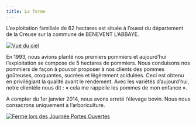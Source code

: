 ```yaml
---
title: La ferme
---
```



L’exploitation familiale de 62 hectares est située à l’ouest du département de la Creuse sur la commune de BENEVENT L’ABBAYE.

<div class="image-container">
    <a class="thumbnail" href="{{ site.baseurl }}/assets/images/le-verger/benevent_vue_ciel.jpg"><img src="{{ site.baseurl }}/assets/images/le-verger/benevent_vue_ciel-vignette.jpg" alt="Vue du ciel" /></a>
</div>


En 1993, nous avions planté nos premiers pommiers et aujourd’hui l’exploitation se compose de 5 hectares de pommiers. 
Nous conduisons nos pommiers de façon à pouvoir proposer à nos clients des pommes goûteuses, croquantes, sucrées et légèrement acidulées. 
Ceci est obtenu en privilégiant la qualité avant le rendement. Avec les variétés d’aujourd’hui, notre clientèle nous dit : « cela me rappelle les pommes de mon enfance ».

A compter du 1er janvier 2014, nous avons arreté l’élevage bovin. Nous nous consacrons uniquement à l’arboriculture.

<div class="image-container">
    <a class="thumbnail" href="{{ site.baseurl }}/assets/images/le-verger/la_ferme.jpg"><img src="{{ site.baseurl }}/assets/images/le-verger/la_ferme-vignette.jpg" alt="Ferme lors des Journée Portes Ouvertes" /></a>
</div>



